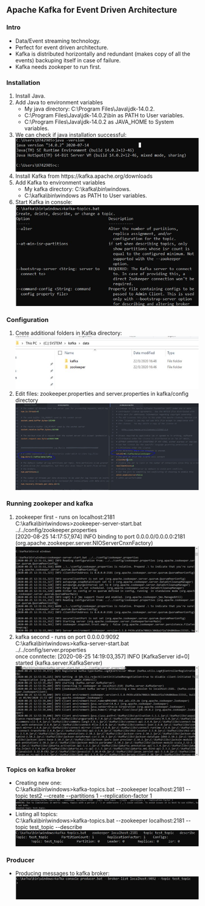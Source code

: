 <h2>Apache Kafka for Event Driven Architecture</h2>
<h3>Intro</h3>
<ul>
  <li>Data/Event streaming technology.</li>
  <li>Perfect for event driven architecture.</li>
  <li>Kafka is distributed horizontally and redundant (makes copy of all the events) backuping itself in case of failure.</li>
  <li>Kafka needs zookeper to run first.</li>
</ul>
<h3>Installation</h3>
<ol>
  <li>Install Java.</li>
  <li>Add Java to environment variables
      <ul>
        <li>My java directory: C:\Program Files\Java\jdk-14.0.2.</li>
        <li>C:\Program Files\Java\jdk-14.0.2\bin as PATH to User variables.</li>
        <li>C:\Program Files\Java\jdk-14.0.2 as JAVA_HOME to System variables.</li>
      </ul>
  </li>
  <li>We can check if java installation successful:</li>
  <img src="images/java.JPG">
  <li>Install Kafka from https://kafka.apache.org/downloads</li>
  <li>Add Kafka to environment variables
       <ul>
        <li>My kafka directory: C:\kafka\bin\windows.</li>
        <li>C:\kafka\bin\windows as PATH to User variables.</li>
      </ul>
  </li>
  <li>Start Kafka in console:</li>
  <img src="images/kafka.JPG">
</ol>
<h3>Configuration</h3>
<ol>
  <li>Crete additional folders in Kafka directory:</li>
  <img src="images/data_dir.JPG">
  <li>Edit files: zookeeper.properties and server.properties in kafka/config directory</li>
  <img src="images/properties.JPG">
</ol>
<h3>Running zookeper and kafka</h3>
<ol>
  <li>zookeeper first - runs on localhost:2181 <br> C:\kafka\bin\windows>zookeeper-server-start.bat ../../config/zookeeper.properties <br> [2020-08-25 14:17:57,974] INFO binding to port 0.0.0.0/0.0.0.0:2181 (org.apache.zookeeper.server.NIOServerCnxnFactory)</li>
  <img src="images/zookeeper_start.JPG">
  <li>kafka second - runs on port 0.0.0.0:9092 <br> C:\kafka\bin\windows>kafka-server-start.bat ../../config/server.properties <br> once conntecte: [2020-08-25 14:19:03,357] INFO [KafkaServer id=0] started (kafka.server.KafkaServer)</li>
  <img src="images/kafka_start.JPG">
</ol>
<h3>Topics on kafka broker</h3>
<ul>
  <li>Creating new one: <br> C:\kafka\bin\windows>kafka-topics.bat --zookeeper localhost:2181 --topic test2 --create --partitions 1 --replication-factor 1 <br> </li>
  <img src="images/topic.JPG">
  <li>Listing all topics: <br> C:\kafka\bin\windows>kafka-topics.bat --zookeeper localhost:2181 --topic test_topic --describe <br> </li>
  <img src="images/topic_list.JPG">
</ul>
<h3>Producer</h3>
<ul>
  <li>Producing messages to kafka broker:</li>
  <img src="images/producer.JPG">
</ul>
